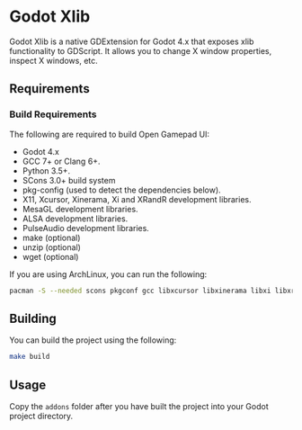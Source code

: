 # Godot Xlib

Godot Xlib is a native GDExtension for Godot 4.x that exposes xlib functionality
to GDScript. It allows you to change X window properties, inspect X windows, etc.

## Requirements

### Build Requirements

The following are required to build Open Gamepad UI:

- Godot 4.x
- GCC 7+ or Clang 6+.
- Python 3.5+.
- SCons 3.0+ build system
- pkg-config (used to detect the dependencies below).
- X11, Xcursor, Xinerama, Xi and XRandR development libraries.
- MesaGL development libraries.
- ALSA development libraries.
- PulseAudio development libraries.
- make (optional)
- unzip (optional)
- wget (optional)

If you are using ArchLinux, you can run the following:

```bash
pacman -S --needed scons pkgconf gcc libxcursor libxinerama libxi libxrandr mesa glu libglvnd alsa-lib pulseaudio libxau libxcb libxdmcp libxext libxres libxtst make unzip wget git
```

## Building

You can build the project using the following:

```bash
make build
```

## Usage

Copy the `addons` folder after you have built the project into your Godot
project directory.
